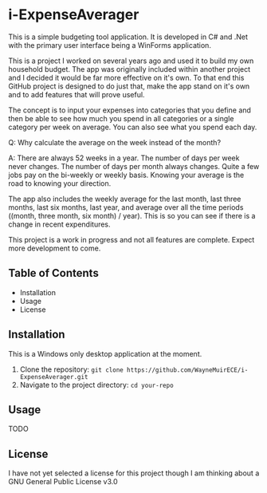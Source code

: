 # i-ExpenseAverager
This is a simple budgeting tool application. It is developed in C# and .Net with the primary user interface being a WinForms application.

This is a project I worked on several years ago and used it to build my own household budget. The app was originally included within another project and I decided it would be far more effective on it's own. To that end this GitHub project is designed to do just that, make the app stand on it's own and to add features that will prove useful.

The concept is to input your expenses into categories that you define and then be able to see how much you spend in all categories or a single category per week on average. You can also see what you spend each day.

Q: Why calculate the average on the week instead of the month?

A: There are always 52 weeks in a year. The number of days per week never changes. The number of days per month always changes. Quite a few jobs pay on the bi-weekly or weekly basis. Knowing your average is the road to knowing your direction.

The app also includes the weekly average for the last month, last three months, last six months, last year, and average over all the time periods ((month, three month, six month) / year). This is so you can see if there is a change in recent expenditures.

This project is a work in progress and not all features are complete. Expect more development to come.

## Table of Contents

- Installation
- Usage
- License

## Installation

This is a Windows only desktop application at the moment.

1. Clone the repository: `git clone https://github.com/WayneMuirECE/i-ExpenseAverager.git`
2. Navigate to the project directory: `cd your-repo`

## Usage

TODO

## License

I have not yet selected a license for this project though I am thinking about a GNU General Public License v3.0

